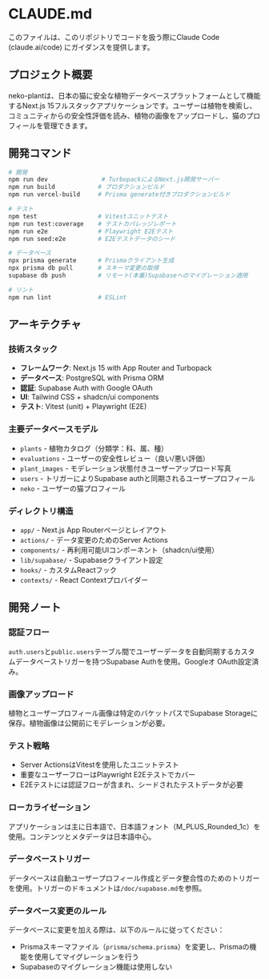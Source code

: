 # CLAUDE.md

このファイルは、このリポジトリでコードを扱う際にClaude Code (claude.ai/code) にガイダンスを提供します。

## プロジェクト概要

neko-plantは、日本の猫に安全な植物データベースプラットフォームとして機能するNext.js 15フルスタックアプリケーションです。ユーザーは植物を検索し、コミュニティからの安全性評価を読み、植物の画像をアップロードし、猫のプロフィールを管理できます。

## 開発コマンド

```bash
# 開発
npm run dev               # TurbopackによるNext.js開発サーバー
npm run build            # プロダクションビルド
npm run vercel-build     # Prisma generate付きプロダクションビルド

# テスト
npm test                 # Vitestユニットテスト
npm run test:coverage    # テストカバレッジレポート
npm run e2e              # Playwright E2Eテスト
npm run seed:e2e         # E2Eテストデータのシード

# データベース
npx prisma generate      # Prismaクライアント生成
npx prisma db pull       # スキーマ変更の取得
supabase db push         # リモート(本番)Supabaseへのマイグレーション適用

# リント
npm run lint             # ESLint
```

## アーキテクチャ

### 技術スタック
- **フレームワーク**: Next.js 15 with App Router and Turbopack
- **データベース**: PostgreSQL with Prisma ORM
- **認証**: Supabase Auth with Google OAuth
- **UI**: Tailwind CSS + shadcn/ui components
- **テスト**: Vitest (unit) + Playwright (E2E)

### 主要データベースモデル
- `plants` - 植物カタログ（分類学：科、属、種）
- `evaluations` - ユーザーの安全性レビュー（良い/悪い評価）
- `plant_images` - モデレーション状態付きユーザーアップロード写真
- `users` - トリガーによりSupabase authと同期されるユーザープロフィール
- `neko` - ユーザーの猫プロフィール

### ディレクトリ構造
- `app/` - Next.js App Routerページとレイアウト
- `actions/` - データ変更のためのServer Actions
- `components/` - 再利用可能UIコンポーネント（shadcn/ui使用）
- `lib/supabase/` - Supabaseクライアント設定
- `hooks/` - カスタムReactフック
- `contexts/` - React Contextプロバイダー

## 開発ノート

### 認証フロー
`auth.users`と`public.users`テーブル間でユーザーデータを自動同期するカスタムデータベーストリガーを持つSupabase Authを使用。Googleオ OAuth設定済み。

### 画像アップロード
植物とユーザープロフィール画像は特定のバケットパスでSupabase Storageに保存。植物画像は公開前にモデレーションが必要。

### テスト戦略
- Server ActionsはVitestを使用したユニットテスト
- 重要なユーザーフローはPlaywright E2Eテストでカバー
- E2Eテストには認証フローが含まれ、シードされたテストデータが必要

### ローカライゼーション
アプリケーションは主に日本語で、日本語フォント（M_PLUS_Rounded_1c）を使用。コンテンツとメタデータは日本語中心。

### データベーストリガー
データベースは自動ユーザープロフィール作成とデータ整合性のためのトリガーを使用。トリガーのドキュメントは`/doc/supabase.md`を参照。

### データベース変更のルール
データベースに変更を加える際は、以下のルールに従ってください：
- Prismaスキーマファイル（`prisma/schema.prisma`）を変更し、Prismaの機能を使用してマイグレーションを行う
- Supabaseのマイグレーション機能は使用しない